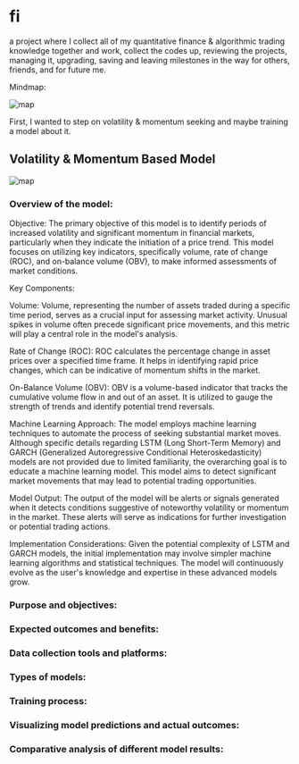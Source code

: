 # fi

a project where I collect all of my quantitative finance & algorithmic trading knowledge together and work,
collect the codes up, reviewing the projects, managing it, upgrading, saving and leaving milestones in the way for others,
friends, and for future me.

Mindmap:

![map](https://i.imgur.com/IsAUdUe.png)

First, I wanted to step on volatility & momentum seeking and maybe training a model about it.

## Volatility & Momentum Based Model

![map](https://imgur.com/1TOqzrr.png)

### Overview of the model:
Objective:
The primary objective of this model is to identify periods of increased volatility and significant momentum in financial markets, particularly when they indicate the initiation of a price trend. This model focuses on utilizing key indicators, specifically volume, rate of change (ROC), and on-balance volume (OBV), to make informed assessments of market conditions.

Key Components:

Volume: Volume, representing the number of assets traded during a specific time period, serves as a crucial input for assessing market activity. Unusual spikes in volume often precede significant price movements, and this metric will play a central role in the model's analysis.

Rate of Change (ROC): ROC calculates the percentage change in asset prices over a specified time frame. It helps in identifying rapid price changes, which can be indicative of momentum shifts in the market.

On-Balance Volume (OBV): OBV is a volume-based indicator that tracks the cumulative volume flow in and out of an asset. It is utilized to gauge the strength of trends and identify potential trend reversals.

Machine Learning Approach:
The model employs machine learning techniques to automate the process of seeking substantial market moves. Although specific details regarding LSTM (Long Short-Term Memory) and GARCH (Generalized Autoregressive Conditional Heteroskedasticity) models are not provided due to limited familiarity, the overarching goal is to educate a machine learning model. This model aims to detect significant market movements that may lead to potential trading opportunities.

Model Output:
The output of the model will be alerts or signals generated when it detects conditions suggestive of noteworthy volatility or momentum in the market. These alerts will serve as indications for further investigation or potential trading actions.

Implementation Considerations:
Given the potential complexity of LSTM and GARCH models, the initial implementation may involve simpler machine learning algorithms and statistical techniques. The model will continuously evolve as the user's knowledge and expertise in these advanced models grow.

### Purpose and objectives:

### Expected outcomes and benefits:

### Data collection tools and platforms:

### Types of models:

### Training process:

### Visualizing model predictions and actual outcomes:

### Comparative analysis of different model results:
